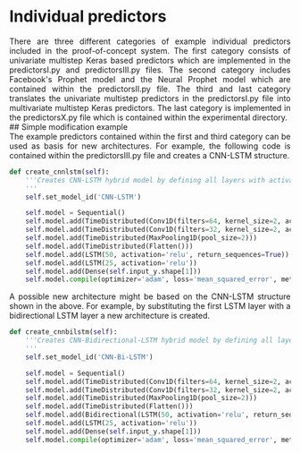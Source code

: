 <style>
	.formatting {
		text-align: justify;
	 }
</style>

# Individual predictors
<div class="formatting">
There are three different categories of example individual predictors included in the proof-of-concept system. The first category consists of univariate multistep Keras based predictors which are implemented in the predictorsI.py and predictorsIII.py files. The second category includes Facebook's Prophet model and the Neural Prophet model which are contained within the predictorsII.py file. The third and last category translates the univariate multistep predictors in the predictorsI.py file into multivariate multistep Keras predictors. The last category is implemented in the predictorsX.py file which is contained within the experimental directory.

</div>
## Simple modification example
<div class="formatting">
The example predictors contained within the first and third category can be used as basis for new architectures. For example, the following code is contained within the predictorsIII.py file and creates a CNN-LSTM structure.

```python
def create_cnnlstm(self):
	'''Creates CNN-LSTM hybrid model by defining all layers with activation functions, optimizer, loss function and evaluation metrics. 
	'''
	self.set_model_id('CNN-LSTM')

	self.model = Sequential()
	self.model.add(TimeDistributed(Conv1D(filters=64, kernel_size=2, activation='relu'), input_shape=(None,self.modified_back, 1)))
	self.model.add(TimeDistributed(Conv1D(filters=32, kernel_size=2, activation='relu')))
	self.model.add(TimeDistributed(MaxPooling1D(pool_size=2)))
	self.model.add(TimeDistributed(Flatten()))
	self.model.add(LSTM(50, activation='relu', return_sequences=True)) # layer to be modified
	self.model.add(LSTM(25, activation='relu'))
	self.model.add(Dense(self.input_y.shape[1]))
	self.model.compile(optimizer='adam', loss='mean_squared_error', metrics=['mean_squared_error'])
```

A possible new architecture might be based on the CNN-LSTM structure shown in the above. For example, by substituting the first LSTM layer with a bidirectional LSTM layer a new architecture is created.

```python
def create_cnnbilstm(self):
	'''Creates CNN-Bidirectional-LSTM hybrid model by defining all layers with activation functions, optimizer, loss function and evaluation metrics. 
	'''
	self.set_model_id('CNN-Bi-LSTM')

	self.model = Sequential()
	self.model.add(TimeDistributed(Conv1D(filters=64, kernel_size=2, activation='relu'), input_shape=(None,self.modified_back, 1)))
	self.model.add(TimeDistributed(Conv1D(filters=32, kernel_size=2, activation='relu')))
	self.model.add(TimeDistributed(MaxPooling1D(pool_size=2)))
	self.model.add(TimeDistributed(Flatten()))
	self.model.add(Bidirectional(LSTM(50, activation='relu', return_sequences=True))) # modified layer
	self.model.add(LSTM(25, activation='relu'))
	self.model.add(Dense(self.input_y.shape[1]))
	self.model.compile(optimizer='adam', loss='mean_squared_error', metrics=['mean_squared_error'])
```
</div>
